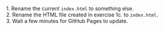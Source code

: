1\. Rename the current `index.html` to something else.<br>
2\. Rename the HTML file created in exercise 1c. to `index.html`.<br>
3\. Wait a few minutes for GitHub Pages to update.
